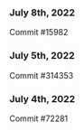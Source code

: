 ### July 8th, 2022

Commit #15982

### July 5th, 2022

Commit #314353


### July 4th, 2022

Commit #72281
